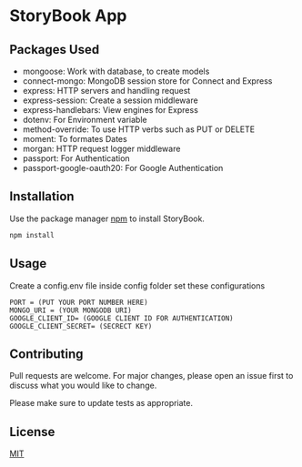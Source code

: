 # StoryBook App 

## Packages Used

- mongoose: Work with database, to create models
- connect-mongo: MongoDB session store for Connect and Express
- express: HTTP servers and handling request
- express-session: Create a session middleware
- express-handlebars: View engines for Express
- dotenv: For Environment variable
- method-override: To use HTTP verbs such as PUT or DELETE
- moment: To formates Dates
- morgan: HTTP request logger middleware
- passport: For Authentication
- passport-google-oauth20: For Google Authentication

## Installation

Use the package manager [npm](https://www.npmjs.com/get-npm) to install StoryBook.

```bash
npm install
```

## Usage
Create a config.env file inside config folder set these configurations

```
PORT = (PUT YOUR PORT NUMBER HERE)
MONGO_URI = (YOUR MONGODB URI)
GOOGLE_CLIENT_ID= (GOOGLE CLIENT ID FOR AUTHENTICATION)
GOOGLE_CLIENT_SECRET= (SECRECT KEY)
```

## Contributing
Pull requests are welcome. For major changes, please open an issue first to discuss what you would like to change.

Please make sure to update tests as appropriate.

## License
[MIT](https://choosealicense.com/licenses/mit/)

